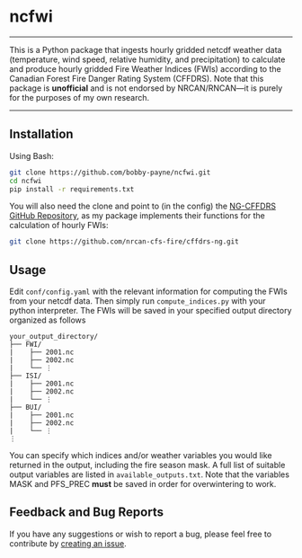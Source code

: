# ncfwi
---
This is a Python package that ingests hourly gridded netcdf weather data (temperature, wind speed, relative humidity, and precipitation) to calculate and produce hourly gridded Fire Weather Indices (FWIs) according to the Canadian Forest Fire Danger Rating System (CFFDRS). Note that this package is **unofficial** and is not endorsed by NRCAN/RNCAN—it is purely for the purposes of my own research.

---

## Installation
Using Bash:
```bash
git clone https://github.com/bobby-payne/ncfwi.git
cd ncfwi
pip install -r requirements.txt
```
You will also need the clone and point to (in the config) the [NG-CFFDRS GitHub Repository](https://github.com/nrcan-cfs-fire/cffdrs-ng), as my package implements their functions for the calculation of hourly FWIs:
```bash
git clone https://github.com/nrcan-cfs-fire/cffdrs-ng.git
```

## Usage
Edit `conf/config.yaml` with the relevant information for computing the FWIs from your netcdf data. Then simply run `compute_indices.py` with your python interpreter. The FWIs will be saved in your specified output directory organized as follows
```
your_output_directory/
├── FWI/
|    ├── 2001.nc
|    ├── 2002.nc
|    └── ⋮
├── ISI/
|    ├── 2001.nc
|    ├── 2002.nc
|    └── ⋮   
├── BUI/
|    ├── 2001.nc
|    ├── 2002.nc
|    └── ⋮
⋮
```
You can specify which indices and/or weather variables you would like returned in the output, including the fire season mask. A full list of suitable output variables are listed in `available_outputs.txt`. Note that the variables MASK and PFS_PREC **must** be saved in order for overwintering to work.

## Feedback and Bug Reports
If you have any suggestions or wish to report a bug, please feel free to contribute by [creating an issue](https://github.com/bobby-payne/ncfwi/issues).
